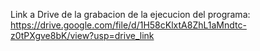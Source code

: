 Link a Drive de la grabacion de la ejecucion del programa: https://drive.google.com/file/d/1H58cKlxtA8ZhL1aMndtc-z0tPXgve8bK/view?usp=drive_link
